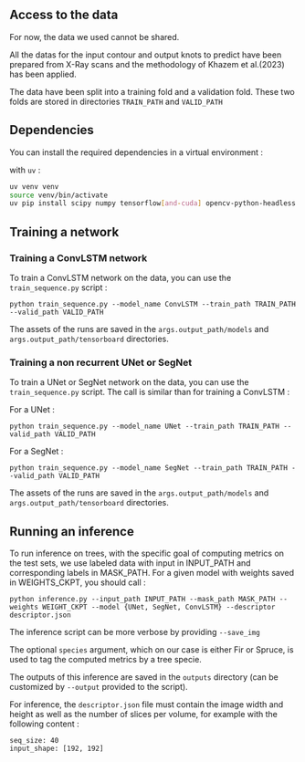 
## Access to the data

For now, the data we used cannot be shared. 

All the datas for the input contour and output knots to predict have been prepared from X-Ray scans and the methodology of Khazem et al.(2023) has been applied. 

The data have been split into a training fold and a validation fold. These two folds are stored in directories `TRAIN_PATH` and `VALID_PATH`

## Dependencies

You can install the required dependencies in a virtual environment :

with `uv` :

```bash
uv venv venv
source venv/bin/activate
uv pip install scipy numpy tensorflow[and-cuda] opencv-python-headless scikit-image tqdm
```

## Training a network

### Training a ConvLSTM network

To train a ConvLSTM network on the data, you can use the `train_sequence.py` script :

```
python train_sequence.py --model_name ConvLSTM --train_path TRAIN_PATH --valid_path VALID_PATH
```

The assets of the runs are saved in the `args.output_path/models` and `args.output_path/tensorboard` directories.

### Training a non recurrent UNet or SegNet

To train a UNet or SegNet network on the data, you can use the `train_sequence.py` script. The call is similar than for training a ConvLSTM :

For a UNet : 

```
python train_sequence.py --model_name UNet --train_path TRAIN_PATH --valid_path VALID_PATH
```

For a SegNet : 

```
python train_sequence.py --model_name SegNet --train_path TRAIN_PATH --valid_path VALID_PATH
```

The assets of the runs are saved in the `args.output_path/models` and `args.output_path/tensorboard` directories.

## Running an inference 

To run inference on trees, with the specific goal of computing metrics on the test sets, we use labeled data with input in INPUT_PATH and corresponding labels in MASK_PATH. For a given model with weights saved in WEIGHTS_CKPT, you should call :

```
python inference.py --input_path INPUT_PATH --mask_path MASK_PATH --weights WEIGHT_CKPT --model {UNet, SegNet, ConvLSTM} --descriptor descriptor.json
```

The inference script can be more verbose by providing `--save_img`

The optional `species` argument, which on our case is either Fir or Spruce, is used to tag the computed metrics by a tree specie.

The outputs of this inference are saved in the `outputs` directory (can be customized by `--output` provided to the script).

For inference, the `descriptor.json` file must contain the image width and height as well as the number of slices per volume, for example with the following content :

```
seq_size: 40
input_shape: [192, 192]
```

